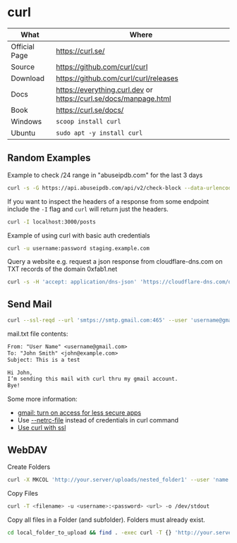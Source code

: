 # curl

| What          | Where                                                                |
|---------------|----------------------------------------------------------------------|
| Official Page | <https://curl.se/>                                                   |
| Source        | <https://github.com/curl/curl>                                       |
| Download      | <https://github.com/curl/curl/releases>                              |
| Docs          | <https://everything.curl.dev> or <https://curl.se/docs/manpage.html> |
| Book          | <https://curl.se/docs/>                                              |
| Windows       | `scoop install curl`                                                 |
| Ubuntu        | `sudo apt -y install curl`                                           |

## Random Examples

Example to check /24 range in "abuseipdb.com" for the last 3 days

``` sh
curl -s -G https://api.abuseipdb.com/api/v2/check-block --data-urlencode "network=123.123.123.1/24" -d maxAgeInDays=$DAYS -H "Key: apikeyfromabuseipdb.com" -H "Accept: application/json" |jq '.data.reportedAddress'
```

If you want to inspect the headers of a response from some endpoint include the `-I` flag and `curl` will
return just the headers.

``` sh
curl -I localhost:3000/posts
```

Example of using curl with basic auth credentials

``` sh
curl -u username:password staging.example.com
```

Query a website e.g. request a json response from cloudflare-dns.com on TXT records of the domain 0xfab1.net

``` sh
curl -s -H 'accept: application/dns-json' 'https://cloudflare-dns.com/dns-query?name=0xfab1.net&type=TXT'
```

## Send Mail

``` sh
curl --ssl-reqd --url 'smtps://smtp.gmail.com:465' --user 'username@gmail.com:password' --mail-from 'username@gmail.com' --mail-rcpt 'john@example.com' --upload-file mail.txt
```

mail.txt file contents:

``` txt
From: "User Name" <username@gmail.com>
To: "John Smith" <john@example.com>
Subject: This is a test

Hi John,
I’m sending this mail with curl thru my gmail account.
Bye!
```

Some more information:

- [gmail: turn on access for less secure apps](https://myaccount.google.com/lesssecureapps)
- Use [--netrc-file](https://everything.curl.dev/usingcurl/netrc) instead of credentials in curl command
- [Use curl with ssl](https://curl.se/docs/sslcerts.html)

## WebDAV

Create Folders

``` sh
curl -X MKCOL 'http://your.server/uploads/nested_folder1' --user 'name:pwd'
```

Copy Files

``` sh
curl -T <filename> -u <username>:<password> <url> -o /dev/stdout
```

Copy all files in a Folder (and subfolder). Folders must already exist.

``` sh
cd local_folder_to_upload && find . -exec curl -T {} 'http://your.server/uploads/{}' --user 'name:pwd' \;
```
